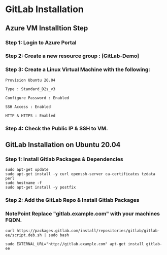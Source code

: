 # GitLab Installation 

## Azure VM Installtion Step

### Step 1: Login to Azure Portal

### Step 2: Create a new resource group : [GitLab-Demo]

### Step 3: Create a Linux Virtual Machine with the following: 

```
Provision Ubuntu 20.04  

Type : Standard_D2s_v3

Configure Password : Enabled 

SSH Access : Enabled 

HTTP & HTTPS : Enabled 

```

### Step 4: Check the Public IP & SSH to VM. 


## GitLab Installation on Ubuntu 20.04 

### Step 1: Install Gitlab Packages & Dependencies 

```
sudo apt-get update 
sudo apt-get install -y curl openssh-server ca-certificates tzdata perl 
sudo hostname -f 
sudo apt-get install -y postfix
```

### Step 2: Add the GitLab Repo & Install Gitlab Packages 

### NotePoint Replace "gitlab.example.com" with your machines FQDN. 

```
curl https://packages.gitlab.com/install/repositories/gitlab/gitlab-ee/script.deb.sh | sudo bash

sudo EXTERNAL_URL="http://gitlab.example.com" apt-get install gitlab-ee
```




